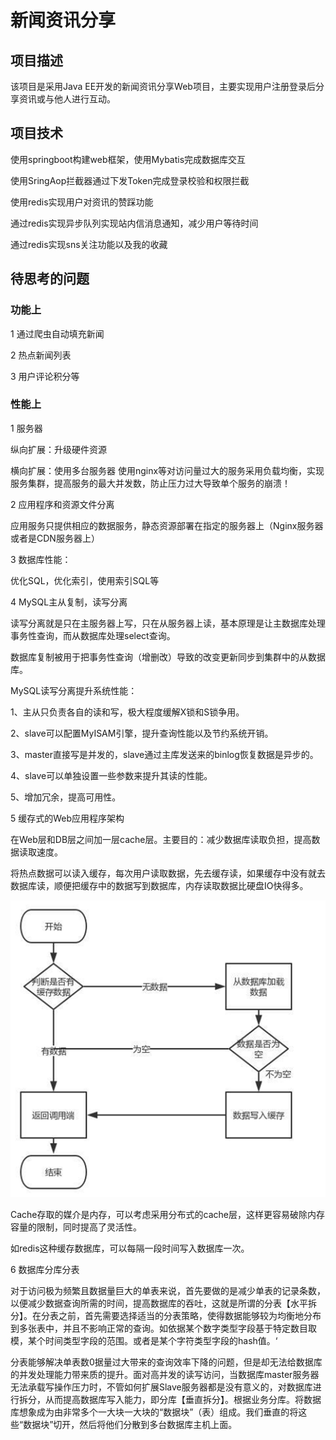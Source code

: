 # 新闻资讯分享
## 项目描述
该项目是采用Java EE开发的新闻资讯分享Web项目，主要实现用户注册登录后分享资讯或与他人进行互动。

## 项目技术
使用springboot构建web框架，使用Mybatis完成数据库交互

使用SringAop拦截器通过下发Token完成登录校验和权限拦截

使用redis实现用户对资讯的赞踩功能

通过redis实现异步队列实现站内信消息通知，减少用户等待时间

通过redis实现sns关注功能以及我的收藏


## 待思考的问题
### 功能上
1 通过爬虫自动填充新闻

2 热点新闻列表

3 用户评论积分等

### 性能上

1 服务器 

纵向扩展：升级硬件资源

横向扩展：使用多台服务器 使用nginx等对访问量过大的服务采用负载均衡，实现服务集群，提高服务的最大并发数，防止压力过大导致单个服务的崩溃！

2 应用程序和资源文件分离

应用服务只提供相应的数据服务，静态资源部署在指定的服务器上（Nginx服务器或者是CDN服务器上）

3 数据库性能：

优化SQL，优化索引，使用索引SQL等

4 MySQL主从复制，读写分离

读写分离就是只在主服务器上写，只在从服务器上读，基本原理是让主数据库处理事务性查询，而从数据库处理select查询。

数据库复制被用于把事务性查询（增删改）导致的改变更新同步到集群中的从数据库。

MySQL读写分离提升系统性能：

1、主从只负责各自的读和写，极大程度缓解X锁和S锁争用。

2、slave可以配置MyISAM引擎，提升查询性能以及节约系统开销。

3、master直接写是并发的，slave通过主库发送来的binlog恢复数据是异步的。

4、slave可以单独设置一些参数来提升其读的性能。

5、增加冗余，提高可用性。

5 缓存式的Web应用程序架构

在Web层和DB层之间加一层cache层。主要目的：减少数据库读取负担，提高数据读取速度。

将热点数据可以读入缓存，每次用户读取数据，先去缓存读，如果缓存中没有就去数据库读，顺便把缓存中的数据写到数据库，内存读取数据比硬盘IO快得多。

<img src="https://github.com/LiFanFan112/toutiao/blob/master/3.png"/>

Cache存取的媒介是内存，可以考虑采用分布式的cache层，这样更容易破除内存容量的限制，同时提高了灵活性。

如redis这种缓存数据库，可以每隔一段时间写入数据库一次。

6 数据库分库分表

对于访问极为频繁且数据量巨大的单表来说，首先要做的是减少单表的记录条数，以便减少数据查询所需的时间，提高数据库的吞吐，这就是所谓的分表【水平拆分】。在分表之前，首先需要选择适当的分表策略，使得数据能够较为均衡地分布到多张表中，并且不影响正常的查询。如依据某个数字类型字段基于特定数目取模，某个时间类型字段的范围。或者是某个字符类型字段的hash值。‘


分表能够解决单表数0据量过大带来的查询效率下降的问题，但是却无法给数据库的并发处理能力带来质的提升。面对高并发的读写访问，当数据库master服务器无法承载写操作压力时，不管如何扩展Slave服务器都是没有意义的，对数据库进行拆分，从而提高数据库写入能力，即分库【垂直拆分】。根据业务分库。将数据库想象成为由非常多个一大块一大块的“数据块”（表）组成。我们垂直的将这些“数据块”切开，然后将他们分散到多台数据库主机上面。
